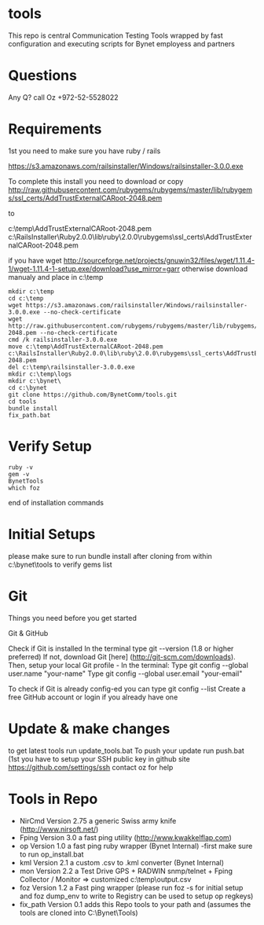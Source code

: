 # tools
This repo is central Communication Testing Tools wrapped by fast configuration and executing scripts for Bynet employess and partners

# Questions
Any Q? call Oz +972-52-5528022

# Requirements
1st you need to make sure you have ruby / rails
 
 https://s3.amazonaws.com/railsinstaller/Windows/railsinstaller-3.0.0.exe

 To complete this install you need to download or copy 
  http://raw.githubusercontent.com/rubygems/rubygems/master/lib/rubygems/ssl_certs/AddTrustExternalCARoot-2048.pem
  
  to
  
  c:\temp\AddTrustExternalCARoot-2048.pem c:\RailsInstaller\Ruby2.0.0\lib\ruby\2.0.0\rubygems\ssl_certs\AddTrustExternalCARoot-2048.pem

if you have wget http://sourceforge.net/projects/gnuwin32/files/wget/1.11.4-1/wget-1.11.4-1-setup.exe/download?use_mirror=garr otherwise download manualy and place in c:\temp  
```
mkdir c:\temp
cd c:\temp
wget https://s3.amazonaws.com/railsinstaller/Windows/railsinstaller-3.0.0.exe --no-check-certificate
wget http://raw.githubusercontent.com/rubygems/rubygems/master/lib/rubygems/ssl_certs/AddTrustExternalCARoot-2048.pem --no-check-certificate
cmd /k railsinstaller-3.0.0.exe
move c:\temp\AddTrustExternalCARoot-2048.pem c:\RailsInstaller\Ruby2.0.0\lib\ruby\2.0.0\rubygems\ssl_certs\AddTrustExternalCARoot-2048.pem
del c:\temp\railsinstaller-3.0.0.exe  
mkdir c:\temp\logs
mkdir c:\bynet\
cd c:\bynet
git clone https://github.com/BynetComm/tools.git
cd tools
bundle install
fix_path.bat
```
# Verify Setup
```
ruby -v
gem -v
BynetTools
which foz
```
end of installation commands

# Initial Setups  

please make sure to run bundle install after cloning from within c:\bynet\tools to verify gems list

# Git
Things you need before you get started

Git & GitHub

Check if Git is installed
In the terminal type git --version (1.8 or higher preferred)
If not, download Git [here] (http://git-scm.com/downloads). Then, setup your local Git profile - In the terminal:
Type git config --global user.name "your-name"
Type git config --global user.email "your-email"

To check if Git is already config-ed you can type git config --list
Create a free GitHub account or login if you already have one


# Update & make changes
to get latest tools run update_tools.bat
To push your update run push.bat (1st you have to setup your SSH public key in github site https://github.com/settings/ssh contact oz for help 


# Tools in Repo

- NirCmd    Version 2.75 a generic Swiss army knife  (http://www.nirsoft.net/)
- Fping     Version 3.0  a fast ping utility (http://www.kwakkelflap.com)
- op        Version 1.0  a fast ping ruby wrapper (Bynet Internal) -first make sure to run op_install.bat 
- kml       Version 2.1 a custom .csv to .kml converter (Bynet Internal)
- mon       Version 2.2 a Test Drive GPS + RADWIN snmp/telnet + Fping Collector / Monitor => customized c:\temp\output.csv    
- foz       Version 1.2 a Fast ping wrapper (please run foz -s for initial setup and foz dump_env to write to Registry can be used to setup op regkeys)
- fix_path  Version 0.1 adds this Repo tools to your path and (assumes the tools are cloned into C:\Bynet\Tools)
 